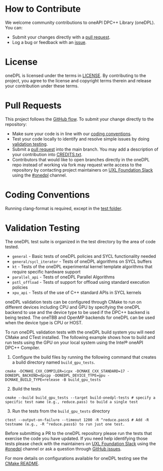 # How to Contribute

We welcome community contributions to oneAPI DPC++ Library (oneDPL). You can:

- Submit your changes directly with a [pull request](https://github.com/oneapi-src/oneDPL/pulls).
- Log a bug or feedback with an [issue](https://github.com/oneapi-src/oneDPL/issues).

# License

oneDPL is licensed under the terms in [LICENSE](https://github.com/oneapi-src/oneDPL/blob/release_oneDPL/licensing/LICENSE.txt).
By contributing to the project, you agree to the license and copyright terms therein and
release your contribution under these terms.

# Pull Requests

This project follows the
[GitHub flow](https://guides.github.com/introduction/flow/index.html). To submit
your change directly to the repository:

- Make sure your code is in line with our
  [coding conventions](#coding-conventions).
- Test your code locally to identify and resolve simple issues by doing
  [validation testing](#validation-testing).
- Submit a
  [pull request](https://docs.github.com/en/free-pro-team@latest/github/collaborating-with-issues-and-pull-requests/creating-a-pull-request) into the
  main branch. You may add a description of your contribution into [CREDITS.txt](https://github.com/oneapi-src/oneDPL/blob/main/CREDITS.txt).
- Contributors that would like to open branches directly in the oneDPL repo instead of working via fork may request
  write access to the repository by contacting project maintainers on
  [UXL Foundation Slack](https://slack-invite.uxlfoundation.org/) using the
  [#onedpl](https://uxlfoundation.slack.com/channels/onedpl) channel.

# Coding Conventions

Running clang-format is required, except in the [test folder](https://github.com/oneapi-src/oneDPL/tree/main/test).

# Validation Testing

The oneDPL test suite is organized in the test directory by the area of code tested.
* `general` - Basic tests of oneDPL policies and SYCL functionality needed
* `general/sycl_iterator` - Tests of oneDPL algorithms on SYCL buffers
* `kt` - Tests of the oneDPL experimental kernel template algorithms that require specific hardware support
* `parallel_api` - Tests of oneDPL Parallel Algorithms
* `pstl_offload` - Tests of support for offload using standard execution policies
* `xpu_api` - Tests of the use of C++ standard APIs in SYCL kernels

oneDPL validation tests can be configured through CMake to run on different devices including CPU and GPU by specifying the oneDPL backend to use and
the device type to be used if the DPC++ backend is being tested. The oneTBB and OpenMP backends for oneDPL can be used when the device type is CPU or HOST.

To run oneDPL validation tests with the oneDPL build system you will need CMake and CTest installed. The following example shows how to build and run tests
using the GPU on your local system using the Intel® oneAPI DPC++ Compiler.

1. Configure the build files by running the following command that creates a build directory named `build_gpu_tests`.
```
cmake -DCMAKE_CXX_COMPILER=icpx -DCMAKE_CXX_STANDARD=17 -DONEDPL_BACKEND=dpcpp -DONEDPL_DEVICE_TYPE=gpu -DCMAKE_BUILD_TYPE=release -B build_gpu_tests
```

2. Build the tests
```
cmake --build build_gpu_tests --target build-onedpl-tests # specify a specific test name (e.g., reduce.pass) to build a single test
```

3. Run the tests from the `build_gpu_tests` directory
```
ctest --output-on-failure --timeout 1200 -R ^reduce.pass$ # Add -R testname (e.g., -R ^reduce.pass$) to run just one test.
```

Before submitting a PR to the oneDPL repository please run the tests that exercise the code you have updated. If you need help identifying those tests please
check with the maintainers on [UXL Foundation Slack](https://slack-invite.uxlfoundation.org/) using the [#onedpl](https://uxlfoundation.slack.com/channels/onedpl) channel
or ask a question through [GitHub issues](https://github.com/oneapi-src/oneDPL/issues).

For more details on configurations available for oneDPL testing see the [CMake README](https://github.com/oneapi-src/oneDPL/blob/main/cmake/README.md).
